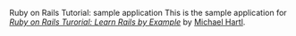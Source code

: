 Ruby on Rails Tutorial: sample application
This is the sample application for [*Ruby on Rails Turorial: Learn Rails by Example*](http://railsturorial.org/)
by [Michael Hartl](httpL//michaelhartl.com/).